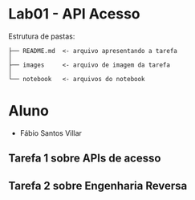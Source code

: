 # Lab01 - API Acesso
Estrutura de pastas:
```
├── README.md  <- arquivo apresentando a tarefa
│
├── images     <- arquivo de imagem da tarefa
│
└── notebook   <- arquivos do notebook
```

# Aluno
* Fábio Santos Villar

## Tarefa 1 sobre APIs de acesso

## Tarefa 2 sobre Engenharia Reversa
